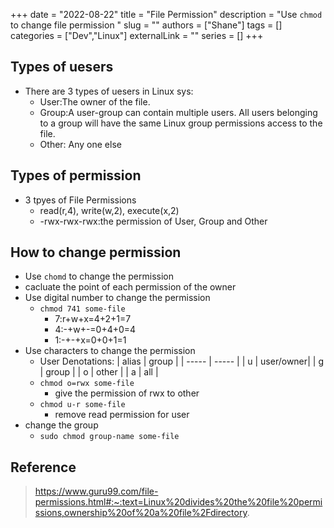 +++
date = "2022-08-22"
title = "File Permission"
description = "Use `chmod` to change file permission "
slug = ""
authors = ["Shane"]
tags = []
categories = ["Dev","Linux"]
externalLink = ""
series = []
+++
## Types of uesers
* There are 3 types of uesers in Linux sys:
  * User:The owner of the file.
  * Group:A user-group can contain multiple users. All users belonging to a group will have the same Linux group permissions access to the file. 
  * Other: Any one else
## Types of permission
* 3 tpyes of File Permissions
  * read(r,4), write(w,2), execute(x,2)
  * -rwx-rwx-rwx:the permission of User, Group and Other
## How to change permission
  * Use `chomd` to change the permission
  * cacluate the point of each permission of the owner
  * Use digital number to change the permission
    * `chmod 741 some-file`
      * 7:r+w+x=4+2+1=7
      * 4:-+w+-=0+4+0=4
      * 1:-+-+x=0+0+1=1
  * Use characters to change the permission
    * User Denotations:
        | alias | group |
        | ----- | ----- |
        |   u   | user/owner|
        |   g   | group |
        |   o   | other |
        |   a   |  all  |
    * `chmod o=rwx some-file`
      * give the permission of rwx to other 
    * `chmod u-r some-file`
      * remove read permission for user
  * change the group
    * `sudo chmod group-name some-file`
## Reference
>  https://www.guru99.com/file-permissions.html#:~:text=Linux%20divides%20the%20file%20permissions,ownership%20of%20a%20file%2Fdirectory.




